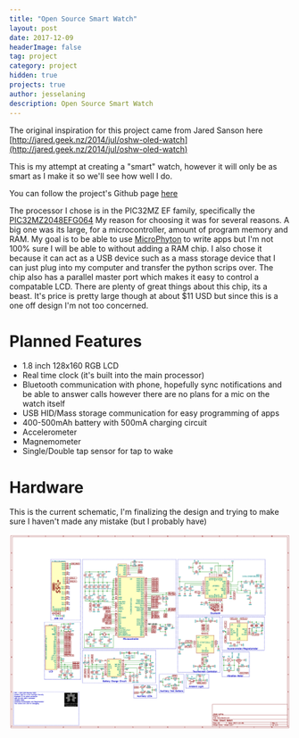 ```yaml
---
title: "Open Source Smart Watch"
layout: post
date: 2017-12-09
headerImage: false
tag: project
category: project
hidden: true
projects: true
author: jesselaning
description: Open Source Smart Watch
---
```


The original inspiration for this project came from Jared Sanson here [http://jared.geek.nz/2014/jul/oshw-oled-watch](http://jared.geek.nz/2014/jul/oshw-oled-watch)

This is my attempt at creating a "smart" watch, however it will only be as smart as I make it so we'll see how well I do.

You can follow the project's Github page [here](https://github.com/jamolnng/Smart-Watch)

The processor I chose is in the PIC32MZ EF family, specifically the [PIC32MZ2048EFG064](http://www.microchip.com/wwwproducts/en/PIC32MZ2048EFG064)
My reason for choosing it was for several reasons. A big one was its large, for a microcontroller, amount of program memory and RAM. My goal is to be able to use [MicroPhyton](https://micropython.org/) to write apps but I'm not 100% sure I will be able to without adding a RAM chip. I also chose it because it can act as a USB device such as a mass storage device that I can just plug into my computer and transfer the python scrips over. The chip also has a parallel master port which makes it easy to control a compatable LCD. There are plenty of great things about this chip, its a beast. It's price is pretty large though at about $11 USD but since this is a one off design I'm not too concerned.

# Planned Features

* 1.8 inch 128x160 RGB LCD
* Real time clock (it's built into the main processor)
* Bluetooth communication with phone, hopefully sync notifications and be able to answer calls however there are no plans for a mic on the watch itself
* USB HID/Mass storage communication for easy programming of apps
* 400-500mAh battery with 500mA charging circuit
* Accelerometer
* Magnemometer
* Single/Double tap sensor for tap to wake

# Hardware
This is the current schematic, I'm finalizing the design and trying to make sure I haven't made any mistake (but I probably have)

![Schematic](https://raw.githubusercontent.com/jamolnng/Smart-Watch/master/Hardware/Schematics/SmartWatchSchematic.png)